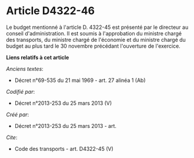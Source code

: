 # Article D4322-46

Le budget mentionné à l'article D. 4322-45 est présenté par le directeur au conseil d'administration. Il est soumis à
l'approbation du ministre chargé des transports, du ministre chargé de l'économie et du ministre chargé du budget au plus
tard le 30 novembre précédant l'ouverture de l'exercice.

**Liens relatifs à cet article**

_Anciens textes_:

  - Décret n°69-535 du 21 mai 1969 - art. 27 alinéa 1 (Ab)

_Codifié par_:

  - Décret n°2013-253 du 25 mars 2013 (V)

_Créé par_:

  - Décret n°2013-253 du 25 mars 2013 - art.

_Cite_:

  - Code des transports - art. D4322-45 (V)
